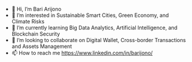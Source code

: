 - 👋 Hi, I’m Bari Arijono
- 👀 I’m interested in Sustainable Smart Cities, Green Economy, and Climate Risks
- 🌱 I’m currently learning Big Data Analytics, Artificial Intelligence, and Blockchain Security
- 💞️ I’m looking to collaborate on Digital Wallet, Cross-border Transactions and Assets Management
- 📫 How to reach me https://www.linkedin.com/in/barijono/

<!---
barijono is a ✨ special ✨ repository because its `README.md` (this file) appears on your GitHub profile.
You can click the Preview link to take a look at your changes.
--->
